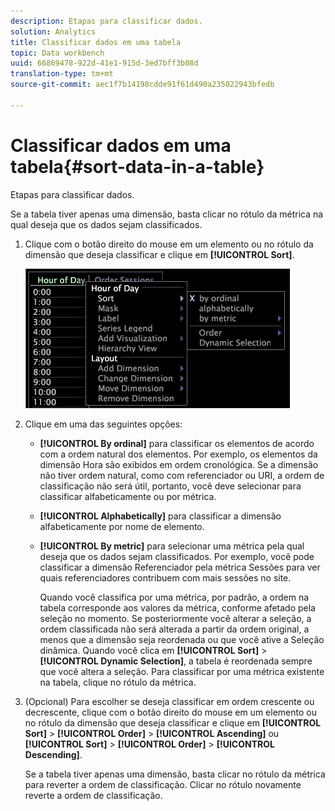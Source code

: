 ```yaml
---
description: Etapas para classificar dados.
solution: Analytics
title: Classificar dados em uma tabela
topic: Data workbench
uuid: 66869478-922d-41e1-915d-3ed7bff3b08d
translation-type: tm+mt
source-git-commit: aec1f7b14198cdde91f61d490a235022943bfedb

---
```



# Classificar dados em uma tabela{#sort-data-in-a-table}

Etapas para classificar dados.

Se a tabela tiver apenas uma dimensão, basta clicar no rótulo da métrica na qual deseja que os dados sejam classificados.

1. Clique com o botão direito do mouse em um elemento ou no rótulo da dimensão que deseja classificar e clique em **[!UICONTROL Sort]**.

   ![](assets/mnu_Table_Sort.png)

1. Clique em uma das seguintes opções:

   * **[!UICONTROL By ordinal]** para classificar os elementos de acordo com a ordem natural dos elementos. Por exemplo, os elementos da dimensão Hora são exibidos em ordem cronológica. Se a dimensão não tiver ordem natural, como com referenciador ou URI, a ordem de classificação não será útil, portanto, você deve selecionar para classificar alfabeticamente ou por métrica.
   * **[!UICONTROL Alphabetically]** para classificar a dimensão alfabeticamente por nome de elemento.
   * **[!UICONTROL By metric]** para selecionar uma métrica pela qual deseja que os dados sejam classificados. Por exemplo, você pode classificar a dimensão Referenciador pela métrica Sessões para ver quais referenciadores contribuem com mais sessões no site.

      Quando você classifica por uma métrica, por padrão, a ordem na tabela corresponde aos valores da métrica, conforme afetado pela seleção no momento. Se posteriormente você alterar a seleção, a ordem classificada não será alterada a partir da ordem original, a menos que a dimensão seja reordenada ou que você ative a Seleção dinâmica. Quando você clica em **[!UICONTROL Sort]** > **[!UICONTROL Dynamic Selection]**, a tabela é reordenada sempre que você altera a seleção.
   Para classificar por uma métrica existente na tabela, clique no rótulo da métrica.

1. (Opcional) Para escolher se deseja classificar em ordem crescente ou decrescente, clique com o botão direito do mouse em um elemento ou no rótulo da dimensão que deseja classificar e clique em **[!UICONTROL Sort]** > **[!UICONTROL Order]** > **[!UICONTROL Ascending]** ou **[!UICONTROL Sort]** > **[!UICONTROL Order]** > **[!UICONTROL Descending]**.

   Se a tabela tiver apenas uma dimensão, basta clicar no rótulo da métrica para reverter a ordem de classificação. Clicar no rótulo novamente reverte a ordem de classificação.

